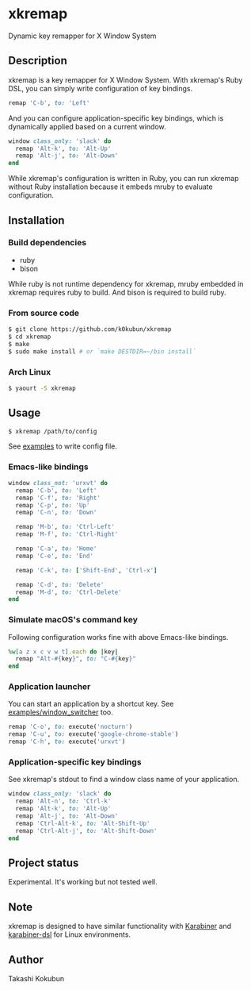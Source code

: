 # xkremap

Dynamic key remapper for X Window System

## Description

xkremap is a key remapper for X Window System.
With xkremap's Ruby DSL, you can simply write configuration of key bindings.

```rb
remap 'C-b', to: 'Left'
```

And you can configure application-specific key bindings,
which is dynamically applied based on a current window.

```rb
window class_only: 'slack' do
  remap 'Alt-k', to: 'Alt-Up'
  remap 'Alt-j', to: 'Alt-Down'
end
```

While xkremap's configuration is written in Ruby, you can run xkremap without Ruby installation
because it embeds mruby to evaluate configuration.

## Installation

### Build dependencies

- ruby
- bison

While ruby is not runtime dependency for xkremap, mruby embedded in xkremap requires ruby to build.
And bison is required to build ruby.

### From source code

```bash
$ git clone https://github.com/k0kubun/xkremap
$ cd xkremap
$ make
$ sudo make install # or `make DESTDIR=~/bin install`
```

### Arch Linux

```bash
$ yaourt -S xkremap
```

## Usage

```
$ xkremap /path/to/config
```

See [examples](./examples) to write config file.

### Emacs-like bindings

```rb
window class_not: 'urxvt' do
  remap 'C-b', to: 'Left'
  remap 'C-f', to: 'Right'
  remap 'C-p', to: 'Up'
  remap 'C-n', to: 'Down'

  remap 'M-b', to: 'Ctrl-Left'
  remap 'M-f', to: 'Ctrl-Right'

  remap 'C-a', to: 'Home'
  remap 'C-e', to: 'End'

  remap 'C-k', to: ['Shift-End', 'Ctrl-x']

  remap 'C-d', to: 'Delete'
  remap 'M-d', to: 'Ctrl-Delete'
end
```

### Simulate macOS's command key

Following configuration works fine with above Emacs-like bindings.

```rb
%w[a z x c v w t].each do |key|
  remap "Alt-#{key}", to: "C-#{key}"
end
```

### Application launcher

You can start an application by a shortcut key.
See [examples/window\_switcher](examples/window_switcher.rb) too.

```rb
remap 'C-o', to: execute('nocturn')
remap 'C-u', to: execute('google-chrome-stable')
remap 'C-h', to: execute('urxvt')
```

### Application-specific key bindings

See xkremap's stdout to find a window class name of your application.

```rb
window class_only: 'slack' do
  remap 'Alt-n', to: 'Ctrl-k'
  remap 'Alt-k', to: 'Alt-Up'
  remap 'Alt-j', to: 'Alt-Down'
  remap 'Ctrl-Alt-k', to: 'Alt-Shift-Up'
  remap 'Ctrl-Alt-j', to: 'Alt-Shift-Down'
end
```

## Project status

Experimental. It's working but not tested well.

## Note

xkremap is designed to have similar functionality with
[Karabiner](https://github.com/tekezo/Karabiner) and
[karabiner-dsl](https://github.com/k0kubun/karabiner-dsl)
for Linux environments.

## Author

Takashi Kokubun
